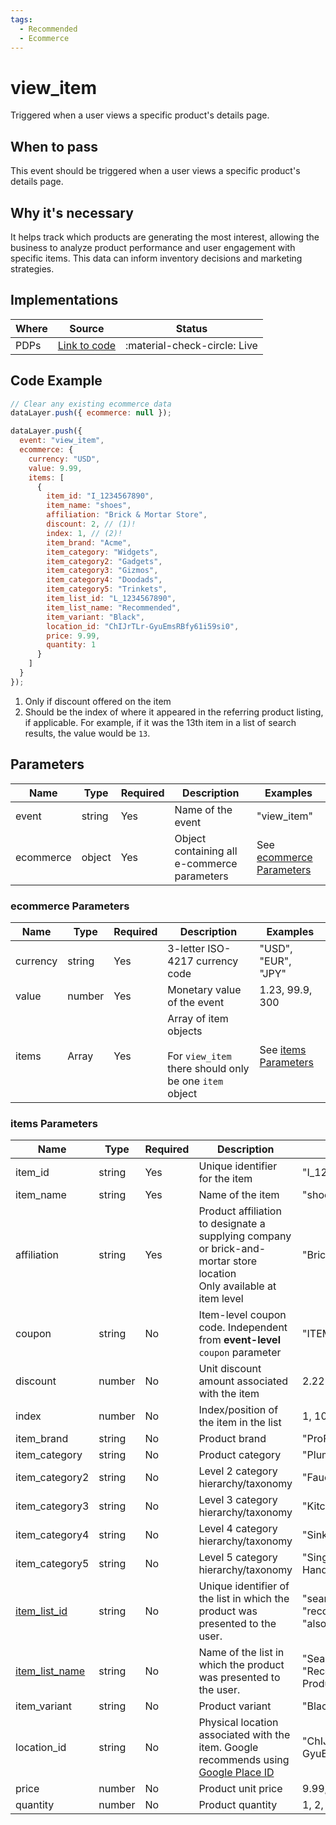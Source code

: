```yaml
---
tags:
  - Recommended
  - Ecommerce
---
```


# view_item

Triggered when a user views a specific product's details page.

## When to pass
This event should be triggered when a user views a specific product's details page.

## Why it's necessary
It helps track which products are generating the most interest, allowing the business to analyze product performance and user engagement with specific items. This data can inform inventory decisions and marketing strategies.

## Implementations

| Where | Source | Status |
| ----- | ------ | ------ |
| PDPs | [Link to code](/page) | :material-check-circle: Live |

## Code Example

```js
// Clear any existing ecommerce data
dataLayer.push({ ecommerce: null });

dataLayer.push({
  event: "view_item",
  ecommerce: {
    currency: "USD",
    value: 9.99,
    items: [
      {
        item_id: "I_1234567890",
        item_name: "shoes",
        affiliation: "Brick & Mortar Store",
        discount: 2, // (1)!
        index: 1, // (2)!
        item_brand: "Acme",
        item_category: "Widgets",
        item_category2: "Gadgets",
        item_category3: "Gizmos",
        item_category4: "Doodads",
        item_category5: "Trinkets",
        item_list_id: "L_1234567890",
        item_list_name: "Recommended",
        item_variant: "Black",
        location_id: "ChIJrTLr-GyuEmsRBfy61i59si0",
        price: 9.99,
        quantity: 1
      }
    ]
  }
});
```

1. Only if discount offered on the item
2. Should be the index of where it appeared in the referring product listing, if applicable. For example, if it was the 13th item in a list of search results, the value would be `13`.

## Parameters

| Name | Type | Required | Description | Examples |
|------|------|----------|-------------|----------|
| event | string | Yes | Name of the event | "view_item" |
| ecommerce | object | Yes | Object containing all e-commerce parameters | See [ecommerce Parameters](#ecommerce-parameters) |

### ecommerce Parameters

| Name | Type | Required | Description | Examples |
|------|------|----------|-------------|----------|
| currency | string | Yes | 3-letter ISO-4217 currency code | "USD", "EUR", "JPY" |
| value | number | Yes | Monetary value of the event | 1.23, 99.9, 300 |
| items | Array<Item> | Yes | Array of item objects<br><br>For `view_item` there should only be one `item` object | See [items Parameters](#items-parameters) |

### items Parameters

| Name | Type | Required | Description | Examples |
|------|------|----------|-------------|----------|
| item_id | string | Yes | Unique identifier for the item | "I_1234567890" |
| item_name | string | Yes | Name of the item | "shoes", "t-shirt", "hat" |
| affiliation | string | Yes | Product affiliation to designate a supplying company or brick-and-mortar store location<br>Only available at item level | "Brick & Mortar Store" |
| coupon | string | No | Item-level coupon code. Independent from **event-level** `coupon` parameter | "ITEM10OFF" |
| discount | number | No | Unit discount amount associated with the item | 2.22 |
| index | number | No | Index/position of the item in the list | 1, 10, 465 |
| item_brand | string | No | Product brand | "ProFlow", "Delta" |
| item_category | string | No | Product category | "Plumbing", "HVAC" |
| item_category2 | string | No | Level 2 category hierarchy/taxonomy | "Faucets", "Toilets" |
| item_category3 | string | No | Level 3 category hierarchy/taxonomy | "Kitchen", "Bathroom" |
| item_category4 | string | No | Level 4 category hierarchy/taxonomy | "Sink", "Shower" |
| item_category5 | string | No | Level 5 category hierarchy/taxonomy | "Single Handle", "Double Handle" |
| [item_list_id](../../reference/item_list_values.md) | string | No | Unique identifier of the list in which the product was presented to the user. | "search_results", "recommended_products", "also_viewed" |
| [item_list_name](../../reference/item_list_values.md) | string | No | Name of the list in which the product was presented to the user. | "Search Results", "Recommended Products", "Also Viewed" |
| item_variant | string | No | Product variant | "Black", "Large", "10mm" |
| location_id | string | No | Physical location associated with the item. Google recommends using [Google Place ID](https://developers.google.com/maps/documentation/places/web-service/place-id) | "ChIJrTLr-GyuEmsRBfy61i59si0" |
| price | number | No | Product unit price | 9.99, 19.90, 29.00 |
| quantity | number | No | Product quantity | 1, 2, 3 |
